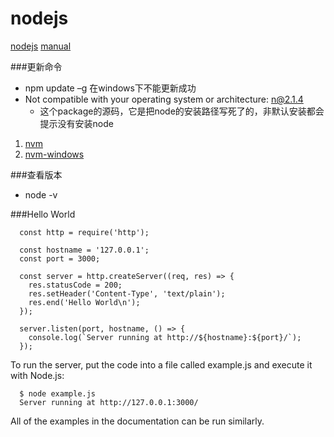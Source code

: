 # nodejs
[nodejs](https://nodejs.org/en/ "nodejs")
[manual](https://nodejs.org/dist/latest-v4.x/docs/api/synopsis.html "manual")

###更新命令
- npm update –g 在windows下不能更新成功 
- Not compatible with your operating system or architecture: n@2.1.4
  - 这个package的源码，它是把node的安装路径写死了的，非默认安装都会提示没有安装node

1. [nvm](https://github.com/creationix/nvm "bash")
2. [nvm-windows](https://github.com/coreybutler/nvm-windows "nvm-windows")

###查看版本  
* node -v

###Hello World
```
  const http = require('http');
  
  const hostname = '127.0.0.1';
  const port = 3000;
  
  const server = http.createServer((req, res) => {
    res.statusCode = 200;
    res.setHeader('Content-Type', 'text/plain');
    res.end('Hello World\n');
  });
  
  server.listen(port, hostname, () => {
    console.log(`Server running at http://${hostname}:${port}/`);
  });
  ```
  
  To run the server, put the code into a file called example.js and execute it with Node.js:

```
  $ node example.js
  Server running at http://127.0.0.1:3000/
```

All of the examples in the documentation can be run similarly.
  
  
  
